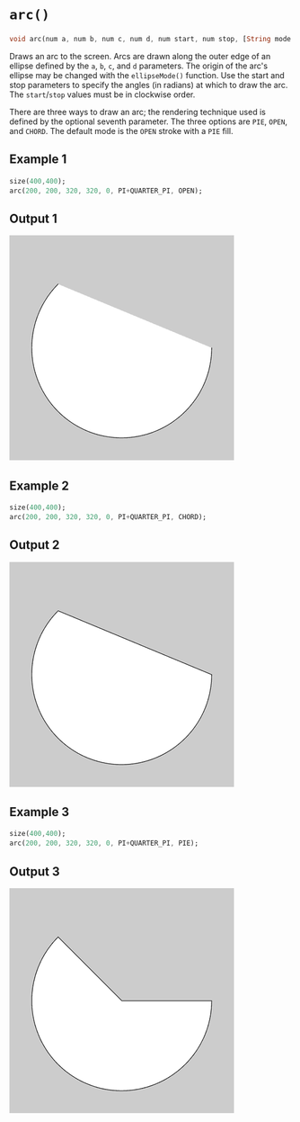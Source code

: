 # `arc()`

```dart
void arc(num a, num b, num c, num d, num start, num stop, [String mode = OPEN_STROKE_PIE_FILL])
```

Draws an arc to the screen. Arcs are drawn along the outer edge of an ellipse defined by the `a`, `b`, `c`, and `d` parameters. The origin of the arc's ellipse may be changed with the `ellipseMode()` function. Use the start and stop parameters to specify the angles (in radians) at which to draw the arc. The `start`/`stop` values must be in clockwise order.

There are three ways to draw an arc; the rendering technique used is defined by the optional seventh parameter. The three options are `PIE`, `OPEN`, and `CHORD`. The default mode is the `OPEN` stroke with a `PIE` fill.

## Example 1

```dart
size(400,400);
arc(200, 200, 320, 320, 0, PI+QUARTER_PI, OPEN);
```

## Output 1

<img src="./_images/arc_1.png" width="400" height="400" />

## Example 2

```dart
size(400,400);
arc(200, 200, 320, 320, 0, PI+QUARTER_PI, CHORD);
```

## Output 2

<img src="./_images/arc_2.png" width="400" height="400" />

## Example 3

```dart
size(400,400);
arc(200, 200, 320, 320, 0, PI+QUARTER_PI, PIE);
```

## Output 3

<img src="./_images/arc_3.png" width="400" height="400" />
